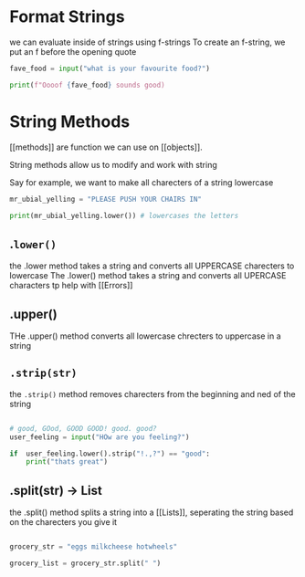 # Format Strings
we can evaluate inside of strings using f-strings
To create an f-string, we put an f before the opening quote

```python
fave_food = input("what is your favourite food?")

print(f"Oooof {fave_food} sounds good)
```

# String Methods

[[methods]] are function we can use on [[objects]].

String methods allow us to modify and work with string

Say for example, we want to make all charecters of a string lowercase

```python
mr_ubial_yelling = "PLEASE PUSH YOUR CHAIRS IN"

print(mr_ubial_yelling.lower()) # lowercases the letters

```

## .`lower()`

the .lower method takes a string and converts all UPPERCASE charecters to lowercase
The .lower() method takes a string and converts all UPERCASE  characters tp help with [[Errors]]

## .upper()

THe .upper() method converts all lowercase chrecters to uppercase in a string

## `.strip(str)` 
the `.strip()` method removes charecters from the beginning and ned of the string

```python

# good, GOod, GOOD GOOD! good. good?
user_feeling = input("HOw are you feeling?")

if  user_feeling.lower().strip("!.,?") == "good":
	print("thats great")
```

## .split(str) -> List

the .split() method splits a string into a [[Lists]], seperating the string based on the charecters you give it

```python

grocery_str = "eggs milkcheese hotwheels"

grocery_list = grocery_str.split(" ")
```



